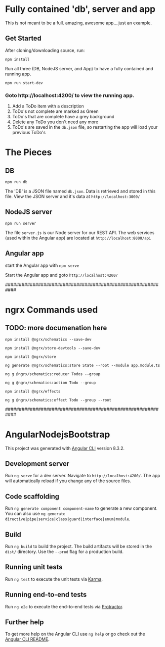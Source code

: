 # Fully contained 'db', server and app
This is not meant to be a full. amazing, awesome app....just an example.

## Get Started
After cloning/downloading source, run:

`npm install`


Run all three (DB, NodeJS server, and App) to have a fully contained and running app.

`npm run start-dev`

### Goto http://localhost:4200/ to view the running app. 
1) Add a ToDo item with a description
2) ToDo's not complete are marked as Green
3) ToDo's that are complete have a grey background 
4) Delete any ToDo you don't need any more
5) ToDo's are saved in the `db.json` file, so restarting the app will load your previous ToDo's

# The Pieces
## DB
`npm run db`

The 'DB' is a JSON file named `db.json`. Data is retrieved and stored in this file. View the JSON server and it's data at `http://localhost:3000/` 

## NodeJS server
`npm run server`

The file `server.js` is our Node server for our REST API. The web services (used within the Angular app) are located at `http://localhost:8000/api`


## Angular app
start the Angular app with `npm serve`

Start the Angular app and goto `http://localhost:4200/`



############################################################
# ngrx Commands used
## TODO: more documenation here
`npm install @ngrx/schematics --save-dev`

`npm install @ngrx/store-devtools --save-dev`

`npm install @ngrx/store`

`ng generate @ngrx/schematics:store State --root --module app.module.ts`

`ng g @ngrx/schematics:reducer Todos --group`

`ng g @ngrx/schematics:action Todo --group`

`npm install @ngrx/effects`

`ng g @ngrx/schematics:effect Todo --group --root`

############################################################
# AngularNodejsBootstrap

This project was generated with [Angular CLI](https://github.com/angular/angular-cli) version 8.3.2.

## Development server

Run `ng serve` for a dev server. Navigate to `http://localhost:4200/`. The app will automatically reload if you change any of the source files.

## Code scaffolding

Run `ng generate component component-name` to generate a new component. You can also use `ng generate directive|pipe|service|class|guard|interface|enum|module`.

## Build

Run `ng build` to build the project. The build artifacts will be stored in the `dist/` directory. Use the `--prod` flag for a production build.

## Running unit tests

Run `ng test` to execute the unit tests via [Karma](https://karma-runner.github.io).

## Running end-to-end tests

Run `ng e2e` to execute the end-to-end tests via [Protractor](http://www.protractortest.org/).

## Further help

To get more help on the Angular CLI use `ng help` or go check out the [Angular CLI README](https://github.com/angular/angular-cli/blob/master/README.md).


